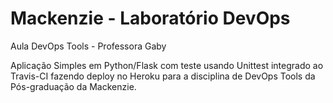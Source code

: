 # Mackenzie - Laboratório DevOps

Aula DevOps Tools - Professora Gaby

Aplicação Simples em Python/Flask com teste usando Unittest integrado ao Travis-CI fazendo deploy no Heroku para a disciplina de DevOps Tools da Pós-graduação da Mackenzie.
